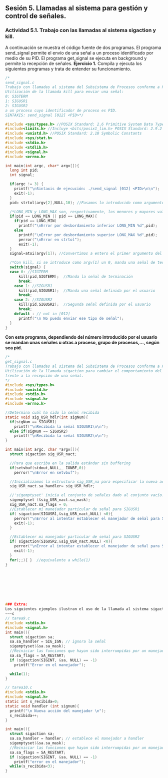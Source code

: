 ## Sesión 5. Llamadas al sistema para gestión y control de señales.
### Actividad 5.1. Trabajo con las llamadas al sistema sigaction y kill.
A continuación se muestra el código fuente de dos programas. El programa send_signal permite el envío de una señal a un proceso identificado por medio de su PID. El programa get_signal se ejecuta en background y permite la recepción de señales.
**Ejercicio 1.** Compila y ejecuta los siguientes programas y trata de entender su funcionamiento.
~~~c
/*
send_signal.c
Trabajo con llamadas al sistema del Subsistema de Procesos conforme a POSIX 2.10
Utilización de la llamada kill para enviar una señal:
0: SIGTERM
1: SIGUSR1
2: SIGUSR2
a un proceso cuyo identificador de proceso es PID.
SINTAXIS: send_signal [012] <PID>*/

#include <sys/types.h> //POSIX Standard: 2.6 Primitive System Data Types
#include<limits.h> //Incluye <bits/posix1_lim.h> POSIX Standard: 2.9.2 //Minimum Values Added to <limits.h> y <bits/posix2_lim.h>
#include <unistd.h> //POSIX Standard: 2.10 Symbolic Constants
#include <sys/stat.h>
#include <stdio.h>
#include <stdlib.h>
#include <signal.h>
#include <errno.h>

int main(int argc, char* argv[]){
  long int pid;
  int signal;

  if(argc != 3) {
    printf("\nSintaxis de ejecución: ./send_signal [012] <PID>\n\n");
    exit(-1);
  }
  pid= strtol(argv[2],NULL,10); //Pasamos lo introducido como argumento a un decimal

  /*LONG_MIN y LONG_MAX son, respectivamente, los menores y mayores valores que puede tomar un long int. Por ello hacemos esta comprobación, porque son números excesivos para el programa.*/
  if(pid == LONG_MIN || pid == LONG_MAX){
    if(pid == LONG_MIN)
      printf("\nError por desbordamiento inferior LONG_MIN %d",pid);
    else
      printf("\nError por desbordamiento superior LONG_MAX %d",pid);
      perror("\nError en strtol");
      exit(-1);
  }
  signal=atoi(argv[1]); //Convertimos a entero el primer argumento del programa

  /*Con kill, si se introduce como argv[1] un 0, manda una señal de terminación al proceso con el ID especificado por pid(si pid es positivo),a todos los procesos en el grupo de procesos del proceso invocante(si pid es 0), a todos los procesos para los que el proceso invocante tiene permiso de enviar señales(si pid es -1) o a todos los procesos del grupo de procesos cuyo ID sea -pid(si pid es menor que -1).*/
  switch(signal) {
  case 0: //SIGTERM
      kill(pid,SIGTERM);  //Manda la señal de terminación
      break;
    case 1: //SIGUSR1
      kill(pid,SIGUSR1);  //Manda una señal definida por el usuario
      break;
    case 2: //SIGUSR2
      kill(pid,SIGUSR2);  //Segunda señal definida por el usuario
      break;
    default : // not in [012]
      printf("\n No puedo enviar ese tipo de señal");
  }
}
~~~
**Con este programa, dependiendo del número introducido por el usuario se mandan unas señales u otras a proceso, grupo de procesos,..., según sea pid.**

~~~c
/*
get_signal.c
Trabajo con llamadas al sistema del Subsistema de Procesos conforme a POSIX 2.10
Utilización de la llamada sigaction para cambiar el comportamiento del proceso
frente a la recepción de una señal.
*/
#include <sys/types.h>
#include <unistd.h>
#include <stdio.h>
#include <signal.h>
#include <errno.h>

//Determina cuál ha sido la señal recibida
static void sig_USR_hdlr(int sigNum){
  if(sigNum == SIGUSR1)
    printf("\nRecibida la señal SIGUSR1\n\n");
  else if(sigNum == SIGUSR2)
    printf("\nRecibida la señal SIGUSR2\n\n");
}

int main(int argc, char *argv[]){
  struct sigaction sig_USR_nact;

  //Para que escriba en la salida estándar sin buffering
  if(setvbuf(stdout,NULL,_ IONBF,0))
    perror("\nError en setvbuf");

  //Inicializamos la estructura sig_USR_na para especificar la nueva acción para la señal.
  sig_USR_nact.sa_handler= sig_USR_hdlr;

  //'sigemptyset' inicia el conjunto de señales dado al conjunto vacío.
  sigemptyset (&sig_USR_nact.sa_mask);
  sig_USR_nact.sa_flags = 0;
  //Establecer mi manejador particular de señal para SIGUSR1
  if( sigaction(SIGUSR1,&sig_USR_nact,NULL) <0){
    perror("\nError al intentar establecer el manejador de señal para SIGUSR1");
    exit(-1);
  }

  //Establecer mi manejador particular de señal para SIGUSR2
  if( sigaction(SIGUSR2,&sig_USR_nact,NULL) <0){
    perror("\nError al intentar establecer el manejador de señal para SIGUSR2");
    exit(-1);
  }
  for(;;){ }  //equivalente a while(1)
}








### Extra:
Los siguientes ejemplos ilustran el uso de la llamada al sistema sigaction para establecer un manejador para la señal SIGINT que se genera cuando se pulsa <CTRL+C>.
~~~c
// tarea9.c
#include <stdio.h>
#include <signal.h>
int main(){
  struct sigaction sa;
  sa.sa_handler = SIG_IGN; // ignora la señal
  sigemptyset(&sa.sa_mask);
  //Reiniciar las funciones que hayan sido interrumpidas por un manejador
  sa.sa_flags = SA_RESTART;
  if (sigaction(SIGINT, &sa, NULL) == -1)
    printf("Error en el manejador");

  while(1);
}

// tarea10.c
#include <stdio.h>
#include <signal.h>
static int s_recibida=0;
static void handler (int signum){
  printf("\n Nueva acción del manejador \n");
  s_recibida++;
}

int main(){
  struct sigaction sa;
  sa.sa_handler = handler; // establece el manejador a handler
  sigemptyset(&sa.sa_mask);
  //Reiniciar las funciones que hayan sido interrumpidas por un manejador
  sa.sa_flags = SA_RESTART;
  if (sigaction(SIGINT, &sa, NULL) == -1)
    printf("error en el manejador");
  while(s_recibida<3);
}
